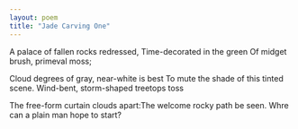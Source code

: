 ```yaml
---
layout: poem
title: "Jade Carving One"
---
```


A palace of fallen rocks redressed,
Time-decorated in the green
Of midget brush, primeval moss;

Cloud degrees of gray, near-white is best
To mute the shade of this tinted scene.
Wind-bent, storm-shaped treetops toss

The free-form curtain clouds apart:The welcome rocky
path be seen.
Whre can a plain man hope to start?
